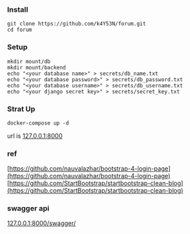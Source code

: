 ### Install

```
git clone https://github.com/k4Y53N/forum.git
cd forum
```

### Setup
```
mkdir mount/db
mkdir mount/backend
echo "<your database name>" > secrets/db_name.txt
echo "<your database password>" > secrets/db_password.txt
echo "<your database username>" > secrets/db_username.txt
echo "<your django secret key>" > secrets/secret_key.txt
```

### Strat Up
```
docker-compose up -d
```
url is [127.0.0.1:8000](127.0.0.1:8000)


### ref
[https://github.com/nauvalazhar/bootstrap-4-login-page](https://github.com/nauvalazhar/bootstrap-4-login-page)  
[https://github.com/StartBootstrap/startbootstrap-clean-blog](https://github.com/StartBootstrap/startbootstrap-clean-blog)


### swagger api
[127.0.0.1:8000/swagger/](127.0.0.1:8000/swagger/)